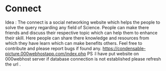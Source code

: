 # Connect
Idea :
The connect is a social networking website which helps the people to solve the query regarding any field of Science.
People can make there friends and discuss their respective topic which can help them to enhance their skill.
Here people can share there knowledge and resources from which they have learn which can make benefits others.
Feel free to contribute and please report bugs if found any. 
https://condensable-picture.000webhostapp.com/index.php
PS :I have put website on 000webhost server if database connection is not established please refresh the url .


